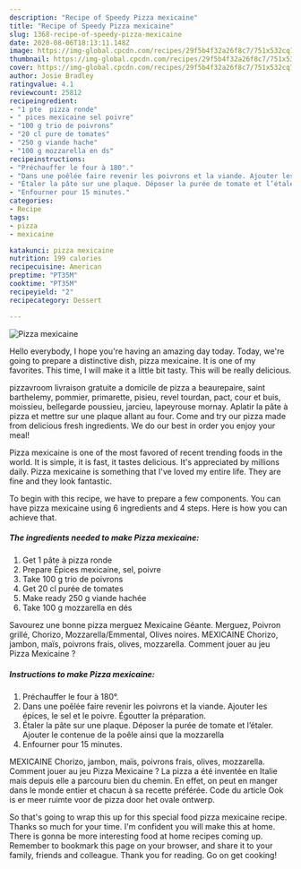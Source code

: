 ```yaml
---
description: "Recipe of Speedy Pizza mexicaine"
title: "Recipe of Speedy Pizza mexicaine"
slug: 1368-recipe-of-speedy-pizza-mexicaine
date: 2020-08-06T18:13:11.148Z
image: https://img-global.cpcdn.com/recipes/29f5b4f32a26f8c7/751x532cq70/pizza-mexicaine-photo-principale-de-la-recette.jpg
thumbnail: https://img-global.cpcdn.com/recipes/29f5b4f32a26f8c7/751x532cq70/pizza-mexicaine-photo-principale-de-la-recette.jpg
cover: https://img-global.cpcdn.com/recipes/29f5b4f32a26f8c7/751x532cq70/pizza-mexicaine-photo-principale-de-la-recette.jpg
author: Josie Bradley
ratingvalue: 4.1
reviewcount: 25812
recipeingredient:
- "1 pte  pizza ronde"
- " pices mexicaine sel poivre"
- "100 g trio de poivrons"
- "20 cl pure de tomates"
- "250 g viande hache"
- "100 g mozzarella en ds"
recipeinstructions:
- "Préchauffer le four à 180°."
- "Dans une poêlée faire revenir les poivrons et la viande. Ajouter les épices, le sel et le poivre. Égoutter la préparation."
- "Étaler la pâte sur une plaque. Déposer la purée de tomate et l’étaler. Ajouter le contenue de la poêle ainsi que la mozzarella"
- "Enfourner pour 15 minutes."
categories:
- Recipe
tags:
- pizza
- mexicaine

katakunci: pizza mexicaine 
nutrition: 199 calories
recipecuisine: American
preptime: "PT35M"
cooktime: "PT35M"
recipeyield: "2"
recipecategory: Dessert

---
```



![Pizza mexicaine](https://img-global.cpcdn.com/recipes/29f5b4f32a26f8c7/751x532cq70/pizza-mexicaine-photo-principale-de-la-recette.jpg)

Hello everybody, I hope you're having an amazing day today. Today, we're going to prepare a distinctive dish, pizza mexicaine. It is one of my favorites. This time, I will make it a little bit tasty. This will be really delicious.

pizzavroom livraison gratuite a domicile de pizza a beaurepaire, saint barthelemy, pommier, primarette, pisieu, revel tourdan, pact, cour et buis, moissieu, bellegarde poussieu, jarcieu, lapeyrouse mornay. Aplatir la pâte à pizza et mettre sur une plaque allant au four. Come and try our pizza made from delicious fresh ingredients. We do our best in order you enjoy your meal!

Pizza mexicaine is one of the most favored of recent trending foods in the world. It is simple, it is fast, it tastes delicious. It's appreciated by millions daily. Pizza mexicaine is something that I've loved my entire life. They are fine and they look fantastic.


To begin with this recipe, we have to prepare a few components. You can have pizza mexicaine using 6 ingredients and 4 steps. Here is how you can achieve that.

<!--inarticleads1-->

##### The ingredients needed to make Pizza mexicaine:

1. Get 1 pâte à pizza ronde
1. Prepare  Épices mexicaine, sel, poivre
1. Take 100 g trio de poivrons
1. Get 20 cl purée de tomates
1. Make ready 250 g viande hachée
1. Take 100 g mozzarella en dés


Savourez une bonne pizza merguez Mexicaine Géante. Merguez, Poivron grillé, Chorizo, Mozzarella/Emmental, Olives noires. MEXICAINE Chorizo, jambon, maïs, poivrons frais, olives, mozzarella. Comment jouer au jeu Pizza Mexicaine ? 

<!--inarticleads2-->

##### Instructions to make Pizza mexicaine:

1. Préchauffer le four à 180°.
1. Dans une poêlée faire revenir les poivrons et la viande. Ajouter les épices, le sel et le poivre. Égoutter la préparation.
1. Étaler la pâte sur une plaque. Déposer la purée de tomate et l’étaler. Ajouter le contenue de la poêle ainsi que la mozzarella
1. Enfourner pour 15 minutes.


MEXICAINE Chorizo, jambon, maïs, poivrons frais, olives, mozzarella. Comment jouer au jeu Pizza Mexicaine ? La pizza a été inventée en Italie mais depuis elle a parcouru bien du chemin. En effet, on peut en manger dans le monde entier et chacun à sa recette préférée. Code du article Ook is er meer ruimte voor de pizza door het ovale ontwerp. 

So that's going to wrap this up for this special food pizza mexicaine recipe. Thanks so much for your time. I'm confident you will make this at home. There is gonna be more interesting food at home recipes coming up. Remember to bookmark this page on your browser, and share it to your family, friends and colleague. Thank you for reading. Go on get cooking!
